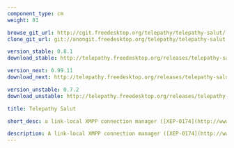 ```yaml
---
component_type: cm
weight: 81

browse_git_url: http://cgit.freedesktop.org/telepathy/telepathy-salut/
clone_git_url: git://anongit.freedesktop.org/telepathy/telepathy-salut

version_stable: 0.8.1
download_stable: http://telepathy.freedesktop.org/releases/telepathy-salut/telepathy-salut-VERSION.tar.gz

version_next: 0.99.11
download_next: http://telepathy.freedesktop.org/releases/telepathy-salut/telepathy-salut-VERSION.tar.gz

version_unstable: 0.7.2
download_unstable: http://telepathy.freedesktop.org/releases/telepathy-salut/telepathy-salut-VERSION.tar.gz

title: Telepathy Salut

short_desc: a link-local XMPP connection manager ([XEP-0174](http://www.xmpp.org/extensions/xep-0174.html))

description: A link-local XMPP connection manager ([XEP-0174](http://www.xmpp.org/extensions/xep-0174.html))
---
```


